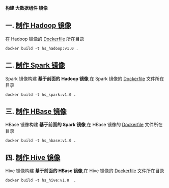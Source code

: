 ﻿**构建 大数据组件 镜像**

## 一. [制作 Hadoop 镜像](./01_build_hadoop/)
在 Hadoop 镜像的 [Dockerfile](./01_build_hadoop/Dockerfile) 所在目录  
```
docker build -t hs_hadoop:v1.0 .
```

## 二. [制作 Spark 镜像](./02_build_spark/)

Spark 镜像构建 **基于前面的 Hadoop 镜像**,在 Spark 镜像的 [Dockerfile](./02_build_spark/Dockerfile) 文件所在目录  
 
```
docker build -t hs_spark:v1.0 .
```

## 三. [制作 HBase 镜像](./03_build_hbase/)
HBase 镜像构建 **基于前面的  Spark 镜像**,在 HBase 镜像的 [Dockerfile](./03_build_hbase/Dockerfile) 文件所在目录  
```
docker build -t hs_hbase:v1.0 .
```

## 四. [制作 Hive 镜像](./04_build_hive/)
Hive 镜像构建 **基于前面的  HBase 镜像**,在 Hive 镜像的 [Dockerfile](04_build_hive/Dockerfile) 文件所在目录  
```
docker build -t hs_hive:v1.0  .
```


